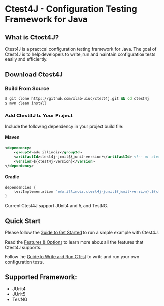 # Ctest4J - Configuration Testing Framework for Java

## What is Ctest4J?

Ctest4J is a practical configuration testing framework for Java.
The goal of Ctest4J is to help developers to write, run and maintain configuration tests easily and efficiently.

## Download Ctest4J
### Build From Source
```bash
$ git clone https://github.com/xlab-uiuc/ctest4j.git && cd ctest4j
$ mvn clean install
```

### Add Ctest4J to Your Project
Include the following dependency in your project build file:
#### Maven
```xml
<dependency>
    <groupId>edu.illinois</groupId>
    <artifactId>ctest4j-junit${junit-version}</artifactId> <!-- or ctest4j-testng --> 
    <version>${ctest4j-version}</version>
</dependency>
```
#### Gradle
```groovy
dependencies {
    testImplementation 'edu.illinois:ctest4j-junit${junit-version}:${ctest4j-version}' // or ctest4j-testng
}
```
Current Ctest4J support JUnit4 and 5, and TestNG.

## Quick Start
Please follow the [Guide to Get Started](Example.md) to run a simple example with Ctest4J.

Read the [Features & Options](Options.md) to learn more about all the features that Ctest4J supports.

Follow the [Guide to Write and Run CTest](write_and_run_ctest.md) to write and run your own configuration tests.

## Supported Framework:
- JUnit4
- JUnit5
- TestNG
